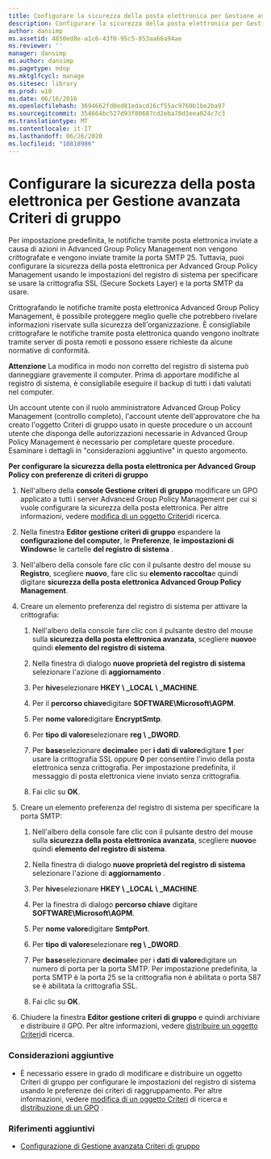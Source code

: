 ```yaml
---
title: Configurare la sicurezza della posta elettronica per Gestione avanzata Criteri di gruppo
description: Configurare la sicurezza della posta elettronica per Gestione avanzata Criteri di gruppo
author: dansimp
ms.assetid: 4850ed8e-a1c6-43f0-95c5-853aa66a94ae
ms.reviewer: ''
manager: dansimp
ms.author: dansimp
ms.pagetype: mdop
ms.mktglfcycl: manage
ms.sitesec: library
ms.prod: w10
ms.date: 06/16/2016
ms.openlocfilehash: 3694662fd0ed81edacd16cf55ac9760b1be2ba97
ms.sourcegitcommit: 354664bc527d93f80687cd2eba70d1eea024c7c3
ms.translationtype: MT
ms.contentlocale: it-IT
ms.lasthandoff: 06/26/2020
ms.locfileid: "10818986"
---
```

# Configurare la sicurezza della posta elettronica per Gestione avanzata Criteri di gruppo


Per impostazione predefinita, le notifiche tramite posta elettronica inviate a causa di azioni in Advanced Group Policy Management non vengono crittografate e vengono inviate tramite la porta SMTP 25. Tuttavia, puoi configurare la sicurezza della posta elettronica per Advanced Group Policy Management usando le impostazioni del registro di sistema per specificare se usare la crittografia SSL (Secure Sockets Layer) e la porta SMTP da usare.

Crittografando le notifiche tramite posta elettronica Advanced Group Policy Management, è possibile proteggere meglio quelle che potrebbero rivelare informazioni riservate sulla sicurezza dell'organizzazione. È consigliabile crittografare le notifiche tramite posta elettronica quando vengono inoltrate tramite server di posta remoti e possono essere richieste da alcune normative di conformità.

**Attenzione**  La modifica in modo non corretto del registro di sistema può danneggiare gravemente il computer. Prima di apportare modifiche al registro di sistema, è consigliabile eseguire il backup di tutti i dati valutati nel computer.

 

Un account utente con il ruolo amministratore Advanced Group Policy Management (controllo completo), l'account utente dell'approvatore che ha creato l'oggetto Criteri di gruppo usato in queste procedure o un account utente che disponga delle autorizzazioni necessarie in Advanced Group Policy Management è necessario per completare queste procedure. Esaminare i dettagli in "considerazioni aggiuntive" in questo argomento.

**Per configurare la sicurezza della posta elettronica per Advanced Group Policy con preferenze di criteri di gruppo**

1.  Nell'albero della **console Gestione criteri di gruppo** modificare un GPO applicato a tutti i server Advanced Group Policy Management per cui si vuole configurare la sicurezza della posta elettronica. Per altre informazioni, vedere [modifica di un oggetto Criteri](editing-a-gpo-agpm30ops.md)di ricerca.

2.  Nella finestra **Editor gestione criteri di gruppo** espandere la **configurazione del computer**, le **Preferenze**, **le impostazioni di Windows**e le cartelle **del registro di sistema** .

3.  Nell'albero della console fare clic con il pulsante destro del mouse su **Registro**, scegliere **nuovo**, fare clic su **elemento raccolta**e quindi digitare **sicurezza della posta elettronica Advanced Group Policy Management**.

4.  Creare un elemento preferenza del registro di sistema per attivare la crittografia:

    1.  Nell'albero della console fare clic con il pulsante destro del mouse sulla **sicurezza della posta elettronica avanzata**, scegliere **nuovo**e quindi **elemento del registro di sistema**.

    2.  Nella finestra di dialogo **nuove proprietà del registro di sistema** selezionare l'azione di **aggiornamento** .

    3.  Per **hive**selezionare **HKEY \ _LOCAL \ _MACHINE**.

    4.  Per il **percorso chiave**digitare **SOFTWARE\\Microsoft\\AGPM**.

    5.  Per **nome valore**digitare **EncryptSmtp**.

    6.  Per **tipo di valore**selezionare **reg \ _DWORD**.

    7.  Per **base**selezionare **decimale**e per **i dati di valore**digitare **1** per usare la crittografia SSL oppure **0** per consentire l'invio della posta elettronica senza crittografia. Per impostazione predefinita, il messaggio di posta elettronica viene inviato senza crittografia.

    8.  Fai clic su **OK**.

5.  Creare un elemento preferenza del registro di sistema per specificare la porta SMTP:

    1.  Nell'albero della console fare clic con il pulsante destro del mouse sulla **sicurezza della posta elettronica avanzata**, scegliere **nuovo**e quindi **elemento del registro di sistema**.

    2.  Nella finestra di dialogo **nuove proprietà del registro di sistema** selezionare l'azione di **aggiornamento** .

    3.  Per **hive**selezionare **HKEY \ _LOCAL \ _MACHINE**.

    4.  Per la finestra di dialogo **percorso chiave** digitare **SOFTWARE\\Microsoft\\AGPM**.

    5.  Per **nome valore**digitare **SmtpPort**.

    6.  Per **tipo di valore**selezionare **reg \ _DWORD**.

    7.  Per **base**selezionare **decimale**e per i **dati di valore**digitare un numero di porta per la porta SMTP. Per impostazione predefinita, la porta SMTP è la porta 25 se la crittografia non è abilitata o porta 587 se è abilitata la crittografia SSL.

    8.  Fai clic su **OK**.

6.  Chiudere la finestra **Editor gestione criteri di gruppo** e quindi archiviare e distribuire il GPO. Per altre informazioni, vedere [distribuire un oggetto Criteri](deploy-a-gpo-agpm30ops.md)di ricerca.

### Considerazioni aggiuntive

-   È necessario essere in grado di modificare e distribuire un oggetto Criteri di gruppo per configurare le impostazioni del registro di sistema usando le preferenze dei criteri di raggruppamento. Per altre informazioni, vedere [modifica di un oggetto Criteri](editing-a-gpo-agpm30ops.md) di ricerca e [distribuzione di un GPO](deploy-a-gpo-agpm30ops.md) .

### Riferimenti aggiuntivi

-   [Configurazione di Gestione avanzata Criteri di gruppo](configuring-advanced-group-policy-management.md)

 

 






